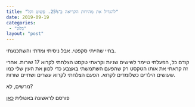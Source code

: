 ```yaml
---
title: "להגדיל את מהירות הקריאה ב־25%. פשוט וקל"
date: 2019-09-19
categories: 
 - "בלוג"
layout: "post"
---
```


בחיי שהייתי סקפטי. אבל ניסיתי ומדתי והשתכנעתי. 

קודם כל, הפעלתי טיימר לשישים שניות וקראתי טקסט הצלחתי לקרוא 17 שורות. אחרי זה קראתי את אותו הטקסט רק שהפעם השתמשתי באצבע כדי לכוון את העין שלי כמו שעושים הילדים כשלומדים לקרוא. הפעם הצלחתי לקרוא עשרים ושתיים שורות. 

מרשים, לא?

פורסם לראשונה באנגלית [כאן](https://gorelik.net/2019/09/19/a-fast-way-to-increase-your-reading-speed-by-25/)
